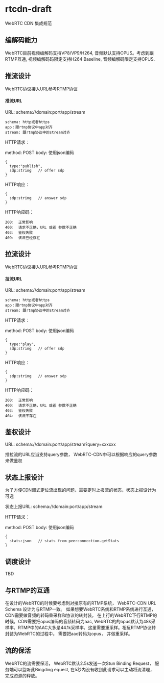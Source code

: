 # rtcdn-draft

WebRTC CDN 集成规范



## 编解码能力

WebRTC目前视频编解码支持VP8/VP9/H264,  音频默认支持OPUS。考虑到跟RTMP互通, 视频编解码码限定支持H264 Baseline, 音频编解码限定支持OPUS.





## 推流设计


WebRTC协议接入URL参考RTMP协议

#### 推流URL

URL: schema://domain:port/app/stream

```
schema: http或者https
app：跟rtmp协议中app对齐
stream: 跟rtmp协议中的stream对齐
```

HTTP请求：

method: POST
body: 使用json编码

```
{
  type:"publish",
  sdp:string   // offer sdp
}
```

HTTP响应：

```
{
  sdp:string   // answer sdp 
}
```


HTTP响应码：

```
200:  正常影响
400:  请求不正确，URL 或者 参数不正确
403:  鉴权失败
409:  该流已经存在  
```


## 拉流设计



WebRTC协议接入URL参考RTMP协议

####  拉流URL

URL: schema://domain:port/app/stream

```
schema: http或者https
app：跟rtmp协议中app对齐
stream: 跟rtmp协议中的stream对齐
```

HTTP请求：

method: POST
body: 使用json编码


```
{
  type:"play",
  sdp:string   // offer sdp
}
```

HTTP响应：

```
{
  sdp:string   // answer sdp 
}
```


HTTP响应码：

```
200:  正常影响
400:  请求不正确，URL 或者 参数不正确
403:  鉴权失败
404:  该流不存在  
```


## 鉴权设计

URL: schema://domain:port/app/stream?query=xxxxxx

推拉流的URL应当支持query参数， WebRTC-CDN中可以根据响应的query参数来做鉴权


## 状态上报设计

为了方便CDN调式定位流出现的问题，需要定时上报流的状态，状态上报设计为可选


状态上报URL:  schema://domain:port/app/stream


HTTP请求：

method: POST
body: 使用json编码


```
{
  stats:json   // stats from peerconnection.getStats
}
```


## 调度设计

TBD



## 与RTMP的互通

在设计的WebRTC的时候要考虑到对接原有的RTMP系统， WebRTC-CDN URL Schema 设计为与RTMP一致。 如果想要WebRTC系统和RTMP系统进行互通，CDN需要做音频的转码重采样和协议的转封装。
在上行的WebRTC下行RTMP的时候，CDN需要把opus编码的音频转码为aac, WebRTC的的opus默认为48k采样率，RTMP中的AAC大多是44.1k采样率，这里需要重采样。相反RTMP协议转封装为WebRTC的过程中，
需要把aac转码为opus， 并做重采样。


## 流的保活

WebRTC的流需要保活， WebRTC默认2.5s发送一次Stun Binding Request， 服务端可以监听此Bingding equest,  在5秒内没有收到此请求可以主动将流清理， 完成资源的释放。


 